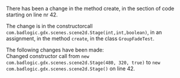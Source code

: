 There has been a change in the method create, in the section of code starting on line nr 42.
  
The change is in the constructorcall ```com.badlogic.gdx.scenes.scene2d.Stage(int,int,boolean)```, in an assignment, in the method ```create```, in the class ```GroupFadeTest```.
  
The following changes have been made:  
Changed constructor call from ```new com.badlogic.gdx.scenes.scene2d.Stage(480, 320, true)``` to ```new com.badlogic.gdx.scenes.scene2d.Stage()``` on line 42.  
